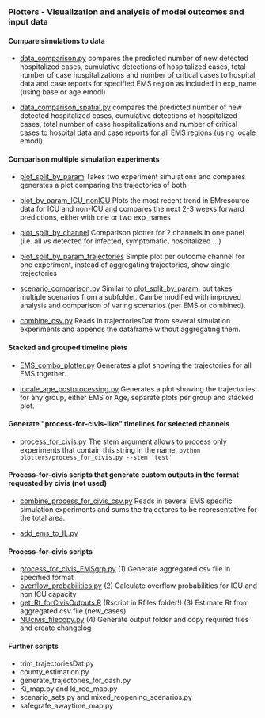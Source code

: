 
### Plotters  - Visualization and analysis of model outcomes and input data


#### Compare simulations to data 
- [data_comparison.py](https://github.com/numalariamodeling/covid-chicago/blob/master/plotters/data_comparison.py) 
compares the predicted number of new detected hospitalized cases, cumulative detections of hospitalized cases, total number of case hospitalizations and number of critical cases to hospital data and case reports for specified EMS region as included in exp_name (using base or age emodl)

- [data_comparison_spatial.py](https://github.com/numalariamodeling/covid-chicago/blob/master/plotters/data_comparison_spatial.py) 
compares the predicted number of new detected hospitalized cases, cumulative detections of hospitalized cases, total number of case hospitalizations and number of critical cases to hospital data and case reports for all EMS regions (using locale emodl) 

#### Comparison multiple simulation experiments 
- [plot_split_by_param](https://github.com/numalariamodeling/covid-chicago/blob/master/plotters/plot_split_by_param.py)
Takes two experiment simulations and compares generates a plot comparing the trajectories of both

- [plot_by_param_ICU_nonICU](https://github.com/numalariamodeling/covid-chicago/blob/master/plotters/plot_by_param_ICU_nonICU.py)
Plots the most recent trend in EMresource data for ICU and non-ICU and compares the next 2-3 weeks forward predictions, either with one or two exp_names

- [plot_split_by_channel](https://github.com/numalariamodeling/covid-chicago/blob/master/plotters/plot_split_by_channel.py)
Comparison plotter for 2 channels in one panel (i.e. all vs detected for infected, symptomatic, hospitalized ...)

- [plot_split_by_param_trajectories](https://github.com/numalariamodeling/covid-chicago/blob/master/plotters/plot_split_by_param_trajectories.py)
Simple plot per outcome channel for one experiment, instead of aggregating trajectories, show single trajectories

- [scenario_comparison.py](https://github.com/numalariamodeling/covid-chicago/blob/master/plotters/scenario_comparison.py)
Similar to [plot_split_by_param](https://github.com/numalariamodeling/covid-chicago/blob/master/plotters/plot_split_by_param.py), but takes multiple scenarios from a subfolder.
Can be modified with improved analysis and comparison of varing scenarios (per EMS or combined). 

- [combine_csv.py](https://github.com/numalariamodeling/covid-chicago/blob/master/plotters/combine_csv.py)
Reads in trajectoriesDat from several simulation experiments and appends the dataframe without aggregating them. 



#### Stacked and grouped timeline plots
- [EMS_combo_plotter.py](https://github.com/numalariamodeling/covid-chicago/blob/master/plotters/EMS_combo_plotter.py)
Generates a plot showing the trajectories for all EMS together.

- [locale_age_postprocessing.py](https://github.com/numalariamodeling/covid-chicago/blob/master/plotters/locale_age_postprocessing.py)
Generates a plot showing the trajectories for any group, either EMS or Age, separate plots per group and stacked plot. 

#### Generate "process-for-civis-like" timelines for selected channels
-  [process_for_civis.py](https://github.com/numalariamodeling/covid-chicago/blob/master/plotters/process_for_civis.py)
The stem argument allows to process only experiments that contain this string in the name.
`python plotters/process_for_civis.py --stem 'test'`


#### Process-for-civis scripts that generate custom outputs in the format requested by civis (not used)
- [combine_process_for_civis_csv.py](https://github.com/numalariamodeling/covid-chicago/blob/master/plotters/combine_process_for_civis_csv.py)
Reads in several EMS specific simulation experiments and sums the trajectores to be representative for the total area.

- [add_ems_to_IL.py](https://github.com/numalariamodeling/covid-chicago/blob/master/plotters/add_ems_to_IL.py)


#### Process-for-civis scripts
- [process_for_civis_EMSgrp.py](https://github.com/numalariamodeling/covid-chicago/blob/master/plotters/process_for_civis_EMSgrp.py)
(1) Generate aggregated csv file in specified format
- [overflow_probabilities.py](https://github.com/numalariamodeling/covid-chicago/blob/master/plotters/overflow_probabilities.py)
(2) Calculate overflow probabilities for ICU and non ICU capacity
- [get_Rt_forCivisOutputs.R](https://github.com/numalariamodeling/covid-chicago/blob/master/Rfiles/estimate_Rt/get_Rt_forCivisOutputs.R) (Rscript in Rfiles folder!)
(3) Estimate Rt from aggregated csv file (new_cases)
- [NUcivis_filecopy.py](https://github.com/numalariamodeling/covid-chicago/blob/master/plotters/NUcivis_filecopy.py)
(4) Generate output folder and copy required files and create changelog

#### Further scripts 
- trim_trajectoriesDat.py
- county_estimation.py
- generate_trajectories_for_dash.py
- Ki_map.py and  ki_red_map.py
- scenario_sets.py and mixed_reopening_scenarios.py
- safegrafe_awaytime_map.py



